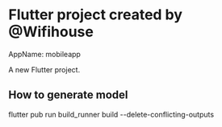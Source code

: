 # Flutter project created by @Wifihouse

AppName: mobileapp

A new Flutter project.

## How to generate model

flutter pub run build_runner build --delete-conflicting-outputs
